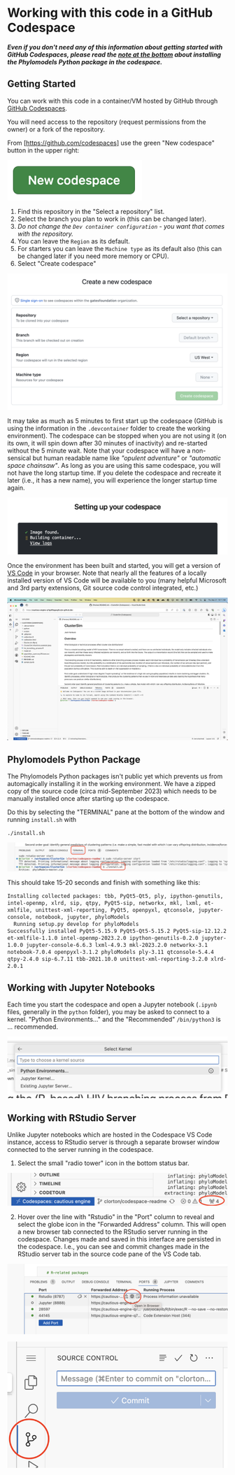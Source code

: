 # Working with this code in a GitHub Codespace

**_Even if you don't need any of this information about getting started with GitHub Codespaces, please read the [note at the bottom](./CODESPACE.md#phylomodels-python-package) about installing the Phylomodels Python package in the codespace._**

## Getting Started

You can work with this code in a container/VM hosted by GitHub through [GitHub Codespaces](https://github.com/features/codespaces).

You will need access to the repository (request permissions from the owner) or a fork of the repository.

From [https://github.com/codespaces] use the green "New codespace" button in the upper right:

![New Codespace](media/new-codespace.png)

1. Find this repository in the "Select a repository" list.
2. Select the branch you plan to work in (this can be changed later).
3. _Do not change the `Dev container configuration` - you want that comes with the repository._
4. You can leave the `Region` as its default.
5. For starters you can leave the `Machine type` as its default also (this can be changed later if you need more memory or CPU).
6. Select "Create codespace"

![Create a New Codespace](media/create-a-new-codespace.png)

It may take as much as 5 minutes to first start up the codespace (GitHub is using the information in the `.devcontainer` folder to create the working environment). The codespace can be stopped when you are not using it (on its own, it will spin down after 30 minutes of inactivity) and re-started without the 5 minute wait. Note that your codespace will have a non-sensical but human readable name like _"opulent adventure"_ or _"automatic space chainsaw"_. As long as you are using this same codespace, you will not have the long startup time. If you delete the codespace and recreate it later (i.e., it has a new name), you will experience the longer startup time again.

![Setting up your codespace](media/setting-up-your-codespace.png)

Once the environment has been built and started, you will get a version of [VS Code](https://code.visualstudio.com/) in your browser. Note that nearly all the features of a locally installed version of VS Code will be available to you (many helpful Microsoft and 3rd party extensions, Git source code control integrated, etc.)

![VS Code in the Browser](media/vscode-in-the-browser-small.png)

## Phylomodels Python Package

The Phylomodels Python packages isn't public yet which prevents us from automagically installing it in the working environment. We have a zipped copy of the source code (circa mid-September 2023) which needs to be manually installed once after starting up the codespace.

Do this by selecting the "TERMINAL" pane at the bottom of the window and running `install.sh` with

```shell
./install.sh
```

![TERMINAL and install.sh](media/terminal-install.png)

This should take 15-20 seconds and finish with something like this:

```shell
Installing collected packages: tbb, PyQt5-Qt5, ply, ipython-genutils, intel-openmp, xlrd, sip, qtpy, PyQt5-sip, networkx, mkl, lxml, et-xmlfile, unittest-xml-reporting, PyQt5, openpyxl, qtconsole, jupyter-console, notebook, jupyter, phyloModels
  Running setup.py develop for phyloModels
Successfully installed PyQt5-5.15.9 PyQt5-Qt5-5.15.2 PyQt5-sip-12.12.2 et-xmlfile-1.1.0 intel-openmp-2023.2.0 ipython-genutils-0.2.0 jupyter-1.0.0 jupyter-console-6.6.3 lxml-4.9.3 mkl-2023.2.0 networkx-3.1 notebook-7.0.4 openpyxl-3.1.2 phyloModels ply-3.11 qtconsole-5.4.4 qtpy-2.4.0 sip-6.7.11 tbb-2021.10.0 unittest-xml-reporting-3.2.0 xlrd-2.0.1
```

## Working with Jupyter Notebooks

Each time you start the codespace and open a Jupyter notebook (`.ipynb` files, generally in the `python` folder), you may be asked to connect to a kernel. "Python Environments..." and the "Recommended" `/bin/python3` is ... recommended.

![Select Kernel](media/select-kernel.png)

## Working with RStudio Server

Unlike Jupyter notebooks which are hosted in the Codespace VS Code instance, access to RStudio server is through a separate browser window connected to the server running in the codespace.

1. Select the small "radio tower" icon in the bottom status bar.

![Radio Tower](media/radio-tower.png)

2. Hover over the line with "Rstudio" in the "Port" column to reveal and select the globe icon in the "Forwarded Address" column. This will open a new browser tab connected to the RStudio server running in the codespace. Changes made and saved in this interface are persisted in the codespace. I.e., you can see and commit changes made in the RStudio server tab in the source code pane of the VS Code tab.

![globe icon](media/globe-icon.png)

![source control pane](media/source-control-pane.png)
